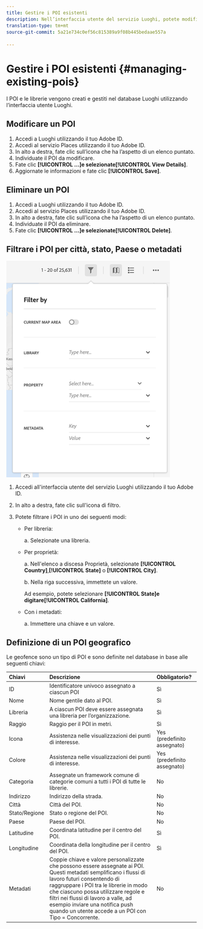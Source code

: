 ```yaml
---
title: Gestire i POI esistenti
description: Nell’interfaccia utente del servizio Luoghi, potete modificare, eliminare o filtrare i POI esistenti.
translation-type: tm+mt
source-git-commit: 5a21e734c0ef56c815389a9f08b445bedaae557a

---
```



# Gestire i POI esistenti {#managing-existing-pois}

I POI e le librerie vengono creati e gestiti nel database Luoghi utilizzando l’interfaccia utente Luoghi.

## Modificare un POI

1. Accedi a Luoghi utilizzando il tuo Adobe ID.
1. Accedi al servizio Places utilizzando il tuo Adobe ID.
1. In alto a destra, fate clic sull’icona che ha l’aspetto di un elenco puntato.
1. Individuate il POI da modificare.
1. Fate clic **[!UICONTROL ...]**e selezionate**[!UICONTROL View Details]**.
1. Aggiornate le informazioni e fate clic **[!UICONTROL Save]**.

## Eliminare un POI

1. Accedi a Luoghi utilizzando il tuo Adobe ID.
1. Accedi al servizio Places utilizzando il tuo Adobe ID.
1. In alto a destra, fate clic sull’icona che ha l’aspetto di un elenco puntato.
1. Individuate il POI da eliminare.
1. Fate clic **[!UICONTROL ...]**e selezionate**[!UICONTROL Delete]**.

## Filtrare i POI per città, stato, Paese o metadati

![filtrare un POI](/help/assets/filter_poi.png)

1. Accedi all&#39;interfaccia utente del servizio Luoghi utilizzando il tuo Adobe ID.
1. In alto a destra, fate clic sull&#39;icona di filtro.
1. Potete filtrare i POI in uno dei seguenti modi:

   * Per libreria:

      a. Selezionate una libreria.

   * Per proprietà:

      a. Nell&#39;elenco a discesa Proprietà, selezionate **[!UICONTROL Country]**,**[!UICONTROL State]** o **[!UICONTROL City]**.

      b. Nella riga successiva, immettete un valore.

      Ad esempio, potete selezionare **[!UICONTROL State]**e digitare**[!UICONTROL California]**.

   * Con i metadati:

      a. Immettere una chiave e un valore.

## Definizione di un POI geografico

Le geofence sono un tipo di POI e sono definite nel database in base alle seguenti chiavi:

| Chiavi | Descrizione | Obbligatorio? |
| :--- | :--- | :--- |
| ID | Identificatore univoco assegnato a ciascun POI | Sì |
| Nome | Nome gentile dato al POI. | Sì |
| Libreria | A ciascun POI deve essere assegnata una libreria per l’organizzazione. | Sì |
| Raggio | Raggio per il POI in metri. | Sì |
| Icona | Assistenza nelle visualizzazioni dei punti di interesse. | Yes (predefinito assegnato) |
| Colore | Assistenza nelle visualizzazioni dei punti di interesse. | Yes (predefinito assegnato) |
| Categoria | Assegnate un framework comune di categorie comuni a tutti i POI di tutte le librerie. | No |
| Indirizzo | Indirizzo della strada. | No |
| Città | Città del POI. | No |
| Stato/Regione | Stato o regione del POI. | No |
| Paese | Paese del POI. | No |
| Latitudine | Coordinata latitudine per il centro del POI. | Sì |
| Longitudine | Coordinata della longitudine per il centro del POI. | Sì |
| Metadati | Coppie chiave e valore personalizzate che possono essere assegnate ai POI. Questi metadati semplificano i flussi di lavoro futuri consentendo di raggruppare i POI tra le librerie in modo che ciascuno possa utilizzare regole e filtri nei flussi di lavoro a valle, ad esempio inviare una notifica push quando un utente accede a un POI con Tipo = Concorrente. | No |
